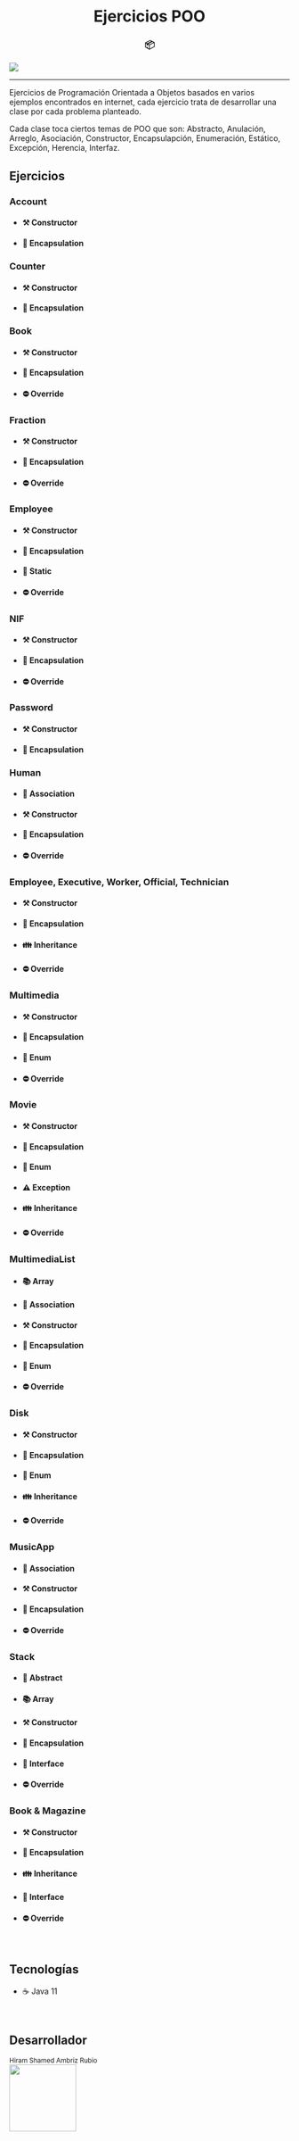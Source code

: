 <h1 align="center">Ejercicios POO</h1>
<h3 align="center">📦</h3>
<p>
 <img src="https://img.shields.io/badge/STATUS-COMPLETADO-green">
</p>

<hr>

<p>
    Ejercicios de Programación Orientada a Objetos basados en varios
    ejemplos encontrados en internet, cada ejercicio trata de desarrollar
    una clase por cada problema planteado.
</p>
<p>
    Cada clase toca ciertos temas de POO que son: Abstracto, Anulación,
    Arreglo, Asociación, Constructor, Encapsulapción, Enumeración,
    Estático, Excepción, Herencia, Interfaz.
</p>

<h2>Ejercicios</h2>

<h3>Account</h3>
<ul>
    <li><h4>⚒️ Constructor</h4></li>
    <li><h4>💊 Encapsulation</h4></li>
</ul>

<h3>Counter</h3>
<ul>
    <li><h4>⚒️ Constructor</h4></li>
    <li><h4>💊 Encapsulation</h4></li>
</ul>

<h3>Book</h3>
<ul>
    <li><h4>⚒️ Constructor</h4></li>
    <li><h4>💊 Encapsulation</h4></li>
    <li><h4>⛔ Override</h4></li>
</ul>

<h3>Fraction</h3>
<ul>
    <li><h4>⚒️ Constructor</h4></li>
    <li><h4>💊 Encapsulation</h4></li>
    <li><h4>⛔ Override</h4></li>
</ul>

<h3>Employee</h3>
<ul>
    <li><h4>⚒️ Constructor</h4></li>
    <li><h4>💊 Encapsulation</h4></li>
    <li><h4>🛑 Static</h4></li>
    <li><h4>⛔ Override</h4></li>
</ul>

<h3>NIF</h3>
<ul>
    <li><h4>⚒️ Constructor</h4></li>
    <li><h4>💊 Encapsulation</h4></li>
    <li><h4>⛔ Override</h4></li>
</ul>

<h3>Password</h3>
<ul>
    <li><h4>⚒️ Constructor</h4></li>
    <li><h4>💊 Encapsulation</h4></li>
</ul>

<h3>Human</h3>
<ul>
    <li><h4>🤝 Association</h4></li>
    <li><h4>⚒️ Constructor</h4></li>
    <li><h4>💊 Encapsulation</h4></li>
    <li><h4>⛔ Override</h4></li>
</ul>

<h3>Employee, Executive, Worker, Official, Technician</h3>
<ul>
    <li><h4>⚒️ Constructor</h4></li>
    <li><h4>💊 Encapsulation</h4></li>
    <li><h4>👪 Inheritance</h4></li>
    <li><h4>⛔ Override</h4></li>
</ul>

<h3>Multimedia</h3>
<ul>
    <li><h4>⚒️ Constructor</h4></li>
    <li><h4>💊 Encapsulation</h4></li>
    <li><h4>🧮 Enum</h4></li>
    <li><h4>⛔ Override</h4></li>
</ul>

<h3>Movie</h3>
<ul>
    <li><h4>⚒️ Constructor</h4></li>
    <li><h4>💊 Encapsulation</h4></li>
    <li><h4>🧮 Enum</h4></li>
    <li><h4>⚠ Exception</h4></li>
    <li><h4>👪 Inheritance</h4></li>
    <li><h4>⛔ Override</h4></li>
</ul>

<h3>MultimediaList</h3>
<ul>
    <li><h4>📚 Array</h4></li>
    <li><h4>🤝 Association</h4></li>
    <li><h4>⚒️ Constructor</h4></li>
    <li><h4>💊 Encapsulation</h4></li>
    <li><h4>🧮 Enum</h4></li>
    <li><h4>⛔ Override</h4></li>
</ul>

<h3>Disk</h3>
<ul>
    <li><h4>⚒️ Constructor</h4></li>
    <li><h4>💊 Encapsulation</h4></li>
    <li><h4>🧮 Enum</h4></li>
    <li><h4>👪 Inheritance</h4></li>
    <li><h4>⛔ Override</h4></li>
</ul>

<h3>MusicApp</h3>
<ul>
    <li><h4>🤝 Association</h4></li>
    <li><h4>⚒️ Constructor</h4></li>
    <li><h4>💊 Encapsulation</h4></li>
    <li><h4>⛔ Override</h4></li>
</ul>

<h3>Stack</h3>
<ul>
    <li><h4>🔳 Abstract</h4></li>
    <li><h4>📚 Array</h4></li>
    <li><h4>⚒️ Constructor</h4></li>
    <li><h4>💊 Encapsulation</h4></li>
    <li><h4>📜 Interface</h4></li>
    <li><h4>⛔ Override</h4></li>
</ul>

<h3>Book & Magazine</h3>
<ul>
    <li><h4>⚒️ Constructor</h4></li>
    <li><h4>💊 Encapsulation</h4></li>
    <li><h4>👪 Inheritance</h4></li>
    <li><h4>📜 Interface</h4></li>
    <li><h4>⛔ Override</h4></li>
</ul>

<br>

<h2>Tecnologías</h2>
<ul>
    <li>☕ Java 11</li>
</ul>

<br>

<h2>Desarrollador</h2>
<sub>Hiram Shamed Ambriz Rubio</sub>
<br>

<img src="https://avatars.githubusercontent.com/u/121737918?s=400&u=b92f19f1bbc3e5ee7310fd2b25db2a86b4bd3c2b&v=4" width=120>

<br>